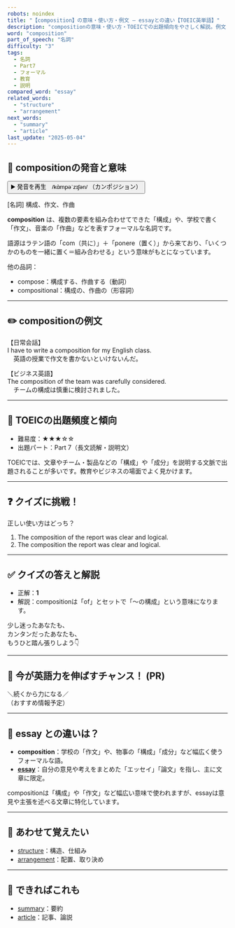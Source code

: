 ```yaml
---
robots: noindex
title: "【composition】の意味・使い方・例文 ― essayとの違い【TOEIC英単語】"
description: "compositionの意味・使い方・TOEICでの出題傾向をやさしく解説。例文・クイズ付きでessayとの違いもわかりやすく学べます。"
word: "composition"
part_of_speech: "名詞"
difficulty: "3"
tags:
  - 名詞
  - Part7
  - フォーマル
  - 教育
  - 説明
compared_word: "essay"
related_words:
  - "structure"
  - "arrangement"
next_words:
  - "summary"
  - "article"
last_update: "2025-05-04"
---
```


## 🔰 compositionの発音と意味

<button class="play-audio" onclick="playTTS('composition')">
  <span class="play-audio-main">
    ▶️ 発音を再生　/kɑ̀mpəˈzɪʃən/
  </span>
  <span class="play-audio-sub">
    （カンポジション）
  </span>
</button>

[名詞] 構成、作文、作曲

**composition** は、複数の要素を組み合わせてできた「構成」や、学校で書く「作文」、音楽の「作曲」などを表すフォーマルな名詞です。

語源はラテン語の「com（共に）」＋「ponere（置く）」から来ており、「いくつかのものを一緒に置く＝組み合わせる」という意味がもとになっています。

他の品詞：  
- compose：構成する、作曲する（動詞）
- compositional：構成の、作曲の（形容詞）

---

## ✏️ compositionの例文

【日常会話】  
I have to write a composition for my English class.  
　英語の授業で作文を書かないといけないんだ。

【ビジネス英語】  
The composition of the team was carefully considered.  
　チームの構成は慎重に検討されました。

---

## 🎯 TOEICの出題頻度と傾向

- 難易度：★★★☆☆
- 出題パート：Part 7（長文読解・説明文）

TOEICでは、文章やチーム・製品などの「構成」や「成分」を説明する文脈で出題されることが多いです。教育やビジネスの場面でよく見かけます。

---

## ❓ クイズに挑戦！

正しい使い方はどっち？

1. The composition of the report was clear and logical.  
2. The composition the report was clear and logical.

---

## ✅ クイズの答えと解説

- 正解：**1**
- 解説：compositionは「of」とセットで「～の構成」という意味になります。

少し迷ったあなたも、  
カンタンだったあなたも、  
もうひと踏ん張りしよう👇️

---

## 🚀 今が英語力を伸ばすチャンス！ (PR)

<div class="info-center">
＼続くから力になる／<br>  
（おすすめ情報予定）
</div>

---

## 🤔  essay との違いは？

- **composition**：学校の「作文」や、物事の「構成」「成分」など幅広く使うフォーマルな語。
- **[essay](/word/essay)**：自分の意見や考えをまとめた「エッセイ」「論文」を指し、主に文章に限定。

compositionは「構成」や「作文」など幅広い意味で使われますが、essayは意見や主張を述べる文章に特化しています。

---

## 🧩 あわせて覚えたい

- [structure](/word/structure)：構造、仕組み
- [arrangement](/word/arrangement)：配置、取り決め

---

## 📖 できればこれも

- [summary](/word/summary)：要約
- [article](/word/article)：記事、論説

<!-- cvid: aid04_bid33 -->
